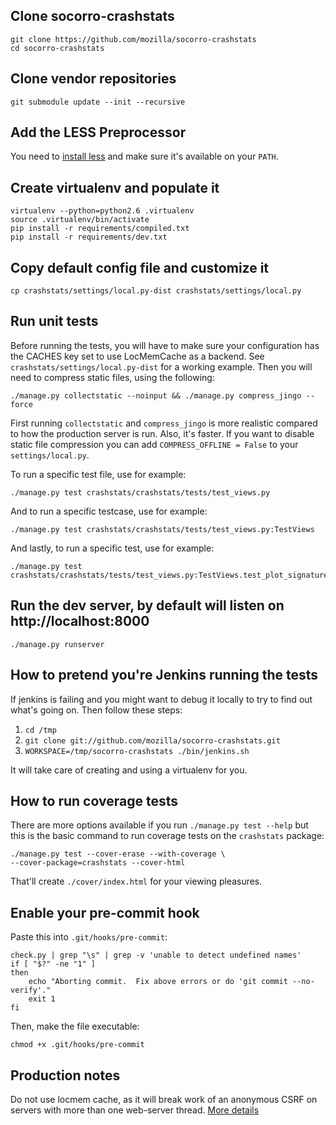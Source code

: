 Clone socorro-crashstats
------------------------

    git clone https://github.com/mozilla/socorro-crashstats
    cd socorro-crashstats

Clone vendor repositories
-------------------------

    git submodule update --init --recursive

Add the LESS Preprocessor
-------------------------

You need to [install less](http://lesscss.org/#-server-side-usage) and
make sure it's available on your `PATH`.


Create virtualenv and populate it
---------------------------------

    virtualenv --python=python2.6 .virtualenv
    source .virtualenv/bin/activate
    pip install -r requirements/compiled.txt
    pip install -r requirements/dev.txt

Copy default config file and customize it
-----------------------------------------

    cp crashstats/settings/local.py-dist crashstats/settings/local.py

Run unit tests
--------------

Before running the tests, you will have to make sure your configuration has the
CACHES key set to use LocMemCache as a backend. See
``crashstats/settings/local.py-dist`` for a working example. Then you will need to compress static files, using the
following:

    ./manage.py collectstatic --noinput && ./manage.py compress_jingo --force

First running `collectstatic` and `compress_jingo` is more realistic compared
to how the production server is run. Also, it's faster.
If you want to disable static file compression you can add
``COMPRESS_OFFLINE = False`` to your ``settings/local.py``.

To run a specific test file, use for example:

    ./manage.py test crashstats/crashstats/tests/test_views.py

And to run a specific testcase, use for example:

    ./manage.py test crashstats/crashstats/tests/test_views.py:TestViews

And lastly, to run a specific test, use for example:

    ./manage.py test crashstats/crashstats/tests/test_views.py:TestViews.test_plot_signature

Run the dev server, by default will listen on http://localhost:8000
-------------------------------------------------------------------

    ./manage.py runserver

How to pretend you're Jenkins running the tests
-----------------------------------------------

If jenkins is failing and you might want to debug it locally to try to
find out what's going on. Then follow these steps:

1. `cd /tmp`
2. `git clone git://github.com/mozilla/socorro-crashstats.git`
3. `WORKSPACE=/tmp/socorro-crashstats ./bin/jenkins.sh`

It will take care of creating and using a virtualenv for you.


How to run coverage tests
-------------------------

There are more options available if you run `./manage.py test --help`
but this is the basic command to run coverage tests on the
`crashstats` package:

    ./manage.py test --cover-erase --with-coverage \
    --cover-package=crashstats --cover-html

That'll create `./cover/index.html` for your viewing pleasures.


Enable your pre-commit hook
---------------------------

Paste this into `.git/hooks/pre-commit`:

    check.py | grep "\s" | grep -v 'unable to detect undefined names'
    if [ "$?" -ne "1" ]
    then
        echo "Aborting commit.  Fix above errors or do 'git commit --no-verify'."
        exit 1
    fi

Then, make the file executable:

    chmod +x .git/hooks/pre-commit


Production notes
----------------
Do not use locmem cache, as it will break work of an anonymous CSRF on servers with more than one web-server thread.
[More details](https://github.com/mozilla/django-session-csrf#differences-from-django)

